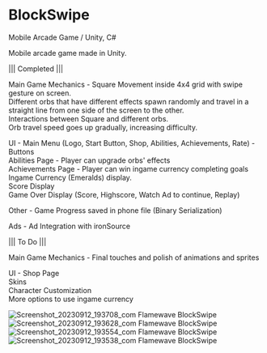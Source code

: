 # BlockSwipe
Mobile Arcade Game / Unity, C#

Mobile arcade game made in Unity.

||| Completed |||

Main Game Mechanics - Square Movement inside 4x4 grid with swipe gesture on screen.\
                      Different orbs that have different effects spawn randomly and travel in a straight line from one side of the screen to the other.\
                      Interactions between Square and different orbs.\
                      Orb travel speed goes up gradually, increasing difficulty.

UI -  Main Menu (Logo, Start Button, Shop, Abilities, Achievements, Rate) - Buttons\
      Abilities Page - Player can upgrade orbs' effects\
      Achievements Page - Player can win ingame currency completing goals\
      Ingame Currency (Emeralds) display.\
      Score Display\
      Game Over Display (Score, Highscore, Watch Ad to continue, Replay)

Other - Game Progress saved in phone file (Binary Serialization)

Ads - Ad Integration with ironSource



||| To Do |||

Main Game Mechanics - Final touches and polish of animations and sprites

UI -  Shop Page\
      Skins\
      Character Customization\
      More options to use ingame currency

![Screenshot_20230912_193708_com Flamewave BlockSwipe](https://github.com/bernasmp/BlockSwipe/assets/32437982/5b31bb18-9b42-40f6-b515-c4b694f400b3)
![Screenshot_20230912_193628_com Flamewave BlockSwipe](https://github.com/bernasmp/BlockSwipe/assets/32437982/64b6dbe8-e0c6-487e-81ab-925626b85f28)
![Screenshot_20230912_193554_com Flamewave BlockSwipe](https://github.com/bernasmp/BlockSwipe/assets/32437982/52be83f5-d4fe-411d-b53a-048dd71a6c86)
![Screenshot_20230912_193538_com Flamewave BlockSwipe](https://github.com/bernasmp/BlockSwipe/assets/32437982/a07c42ed-5af4-4939-9090-be18abbb6ae4)

